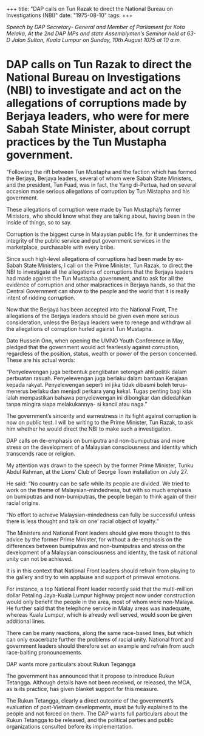 +++ 
title: "DAP calls on Tun Razak to direct the National Bureau on Investigations (NBI)"
date: "1975-08-10"
tags:
+++

_Speech by DAP Secretary- General and Member of Parliament for Kota Melaka, At the
2nd DAP MPs and state Assemblymen’s Seminar held at 63-D Jalan Sultan, Kuala Lumpur on Sunday, 10th August 1075 at 10 a.m._

# DAP calls on Tun Razak to direct the National Bureau on Investigations (NBI) to investigate and act on the allegations of corruptions made by Berjaya leaders, who were for mere Sabah State Minister, about corrupt practices by the Tun Mustapha government.

“Following the rift between Tun Mustapha and the faction which has formed the Berjaya, Berjaya leaders, several of whom were Sabah State Ministers, and the president, Tun Fuad, was in fact, the Yang di-Pertua, had on several occasion made serious allegations of corruption by Tun Mistapha and his government.</u>

These allegations of corruption were made by Tun Mustapha’s former Ministors, who should know what they are talking about, having been in the inside of things, so to say.

Corruption is the biggest curse in Malaysian public life, for it undermines the integrity of the public service and put government services in the marketplace, purchasable with every bribe.

Since such high-level allegations of corruptions had been made by ex-Sabah State Ministers, I call on the Prime Minister, Tun Razak, to direct the NBI to investigate all the allegations of corruptions that the Berjaya leaders had made against the Tun Mustapha government, and to ask for all the evidence of corruption and other malpractices in Berjaya hands, so that the Central Government can show to the people and the world that it is really intent of ridding corruption.

Now that the Berjaya has been accepted into the National Front, The allegations of the Berjaya leaders should be given even more serious consideration, unless the Berjaya leaders were to renege and withdraw all the allegations of corruption hurled against Tun Mustapha.

Dato Hussein Onn, when opening the UMNO Youth Conference in May, pledged that the government would act fearlessly against corruption, regardless of the position, status, wealth or power of the person concerned. These are his actual words:

“Penyelewengan juga berbentuk penglibatan setengah ahli politik dalam perbuatan rasuah. Penyelewengan juga berlaku dalam bantuan Kerajaan kepada rakyat. Penyelewengan seperti ini jika tidak dibasmi boleh terus- menerus berlaku dan menjadi perkara yang kekal. Tugas penting bagi kita ialah mempastikan bahawa penyelewengan ini dibongkar dan didedahkan tanpa mingira siapa melakukannya- si kancil atau naga.”

The government’s sincerity and earnestness in its fight against corruption is now on public test. I will be writing to the Prime Minister, Tun Razak, to ask him whether he would direct the NBI to make such a investigation.

DAP calls on de-emphasis on bumiputra and non-bumiputras and more stress on the development of a Malaysian consciousness and identity which transcends race or religion.

My attention was drawn to the speech by the former Prime Minister, Tunku Abdul Rahman, at the Lions’ Club of George Town installation on July 27.

He said: “No country can be safe while its people are divided. We tried to work on the theme of Malaysian-mindedness, but with so much emphasis on bumiputras and non-bumiputras, the people began to think again of their racial origins.

“No effort to achieve Malaysian-mindedness can fully be successful unless there is less thought and talk on one’ racial object of loyalty.”

The Ministers and National Front leaders should give more thought to this advice by the former Prime Minister, for without a de-emphasis on the differences between bumiputras and non-bumiputras and stress on the development of a Malaysian consciousness and identity, the task of national unity can not be achieved.

It is in this context that National Front leaders should refrain from playing to the gallery and try to win applause and support of primeval emotions.

For instance, a top National Front leader recently said that the multi-million dollar Petaling Jaya-Kuala Lumpur highway project now under construction would only benefit the people in the area, most of whom were non-Malaya. He further said that the telephone service in Malay areas was inadequate, whereas Kuala Lumpur, which is already well served, would soon be given additional lines.

There can be many reactions, along the same race-based lines, but which can only exacerbate further the problems of racial unity. National front and government leaders should therefore set an example and refrain from such race-baiting pronouncements.

DAP wants more particulars about Rukun Tegangga

The government has announced that it propose to introduce Rukun Tetangga. Although details have not been received, or released, the MCA, as is its practice, has given blanket support for this measure.

The Rukun Tetangga, clearly a direct outcome of the government’s evaluation of post-Vietnam developments, must be fully explained to the people and not forced on them. The DAP wants full particulars about the Rukun Tetangga to be released, and the political parties and public organizations consulted before its implementation.
 
